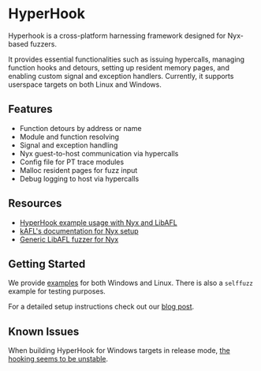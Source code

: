 # HyperHook

Hyperhook is a cross-platform harnessing framework designed for Nyx-based fuzzers.

It provides essential functionalities such as issuing hypercalls, managing function hooks and detours, setting up resident memory pages, and enabling custom signal and exception handlers. Currently, it supports userspace targets on both Linux and Windows.

## Features

- Function detours by address or name
- Module and function resolving
- Signal and exception handling
- Nyx guest-to-host communication via hypercalls
- Config file for PT trace modules
- Malloc resident pages for fuzz input
- Debug logging to host via hypercalls

## Resources

- [HyperHook example usage with Nyx and LibAFL](https://neodyme.io/blog/hyperhook)
- [kAFL's documentation for Nyx setup](https://intellabs.github.io/kAFL/)
- [Generic LibAFL fuzzer for Nyx](https://github.com/AFLplusplus/LibAFL/tree/main/fuzzers/full_system/nyx_launcher)

## Getting Started

We provide [examples](https://github.com/neodyme-labs/hyperhook/examples) for both Windows and Linux.
There is also a `selffuzz` example for testing purposes.

For a detailed setup instructions check out our [blog post](https://neodyme.io/blog/hyperhook).

## Known Issues

When building HyperHook for Windows targets in release mode, [the hooking seems to be unstable](https://github.com/Hpmason/retour-rs/issues/59).